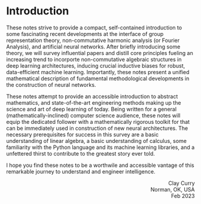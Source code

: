 # Introduction

These notes strive to provide a compact, self-contained introduction to some fascinating recent developments at the interface of group representation theory, non-commutative harmonic analysis (or Fourier Analysis), and artificial neural networks. After briefly introducing some theory, we will survey influential papers and distill core principles fueling an increasing trend to incorporte non-commutative algebraic structures in deep learning architectures, inducing crucial inductive biases for robust, data-efficient machine learning.  Importantly, these notes present a unified mathematical description of fundamental methodological developments in the construction of neural networks.

These notes attempt to provide an accessible introduction to abstract mathematics, and state-of-the-art engineering methods making up the science and art of deep learning of today. Being written for a general (mathematically-inclined) computer science audience, these notes will equip the dedicated follower with a mathematically rigorous toolkit for that can be immediately used in construction of new neural architectures. The necessary prerequisites for success in this survey are a basic understanding of linear algebra, a basic understanding of calculus, some familiarity with the Python language and its machine learning libraries, and a unfettered thirst to contribute to the greatest story ever told.

I hope you find these notes to be a worthwile and accessible vantage of this remarkable journey to understand and engineer intelligence.

<p>
<div style="text-align: right">Clay Curry</div>
<div style="text-align: right">Norman, OK, USA</div>
<div style="text-align: right">Feb 2023</div>
</p>

```{tableofcontents}
```
